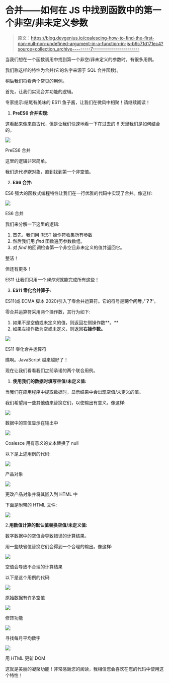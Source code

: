 # 合并——如何在 JS 中找到函数中的第一个非空/非未定义参数

> 原文：<https://blog.devgenius.io/coalescing-how-to-find-the-first-non-null-non-undefined-argument-in-a-function-in-js-b9c71d171ec4?source=collection_archive---------7----------------------->

当我们想在一个函数调用中找到第一个非空/非未定义的参数时，有很多用例。

我们称这样的特性为合并(它的名字来源于 SQL 合并函数)。

稍后我们将看两个常见的用例。

首先，让我们实现合并功能的逻辑。

专家提示:结尾有美味的 ES11 鱼子酱，让我们在微风中相聚！请继续阅读！

1.  **PreES6 合并实现:**

这看起来像来自古代，但是让我们快速地看一下在过去的 6 天里我们是如何结合的。

![](img/24c5d70dbebd7f807e8949e36608dde5.png)

PreES6 合并

这里的逻辑非常简单。

我们迭代*参数*对象，直到找到第一个非空值。

2. **ES6 合并:**

ES6 强大的函数式编程特性让我们在一行优雅的代码中实现了合并。像这样:

![](img/e2e8cf15892e3eb74b18bf15f0b89dfe.png)

ES6 合并

我们来分解一下这里的逻辑:

1.  首先，我们用 REST 操作符收集所有参数
2.  然后我们用 *find* 函数遍历参数数组。
3.  对 *find* 的回调检查第一个非空且非未定义的值并返回它。

整洁！

但还有更多！

ES11 让我们只用一个*操作员*就能完成所有这些！

3. **ES11 零化合并算子:**

ES11(或 ECMA 脚本 2020)引入了零合并运算符。它的符号是**两个问号，’？?'**。

零合并运算符采用两个操作数，其行为如下:

1.  如果不是空值或未定义的值，则返回左侧操作数**。**
2.  如果左操作数为空或未定义，则返回**右操作数。**

![](img/4e5490ccf439d9d7dcc847cd25e729ae.png)

ES11 零化合并运算符

瞧啊。JavaScript 越来越好了！

现在让我们看看我们之前承诺的两个联合用例。

1.  **使用我们的数据时填写空值/未定义值:**

当我们在应用程序中提取数据时，显示结果中会出现空值/未定义的值。

我们希望用一些其他值来替换它们，以使输出有意义。像这样:

![](img/25b32cd69a8f8f52e421f797d0b6d6ef.png)

数据中的空值显示在输出中

![](img/d098996ec62abfc0f8cdc670f24844db.png)

Coalesce 用有意义的文本替换了 null

以下是上述用例的代码:

![](img/c7adb057def3a128be8cc4b55de28c9e.png)

产品对象

![](img/19a347742c203a7bba778e0b81426fe0.png)

更改产品对象并将其嵌入到 HTML 中

下面是附带的 HTML 文件:

![](img/f56e9dca9a82a29082352330770a8760.png)

2.**用数值计算的默认值替换空值/未定义值:**

数字数据中的空值会导致错误的计算结果。

用一些缺省值替换它们会得到一个合理的输出。像这样:

![](img/d02e6018016b32f76eb9c2d85c7a8175.png)

空值会导致不合理的计算结果

以下是这个用例的代码:

![](img/b236c0cd3563e0197b766b102c241d7e.png)

原始数据有许多空值

![](img/71a9ae43cbec92e5c9525ffe64e86f64.png)

修饰功能

![](img/8fe5eb4c6c5130fb253a12374667f20e.png)

寻找每月平均数字

![](img/e7a83c8df0c12da7463f59c3911d2bab.png)

用 HTML 更新 DOM

这就是美丽的凝聚功能！非常感谢您的阅读，我相信您会喜欢在您的代码中使用这个特性！
